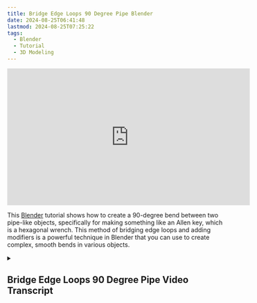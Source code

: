 ```yaml
---
title: Bridge Edge Loops 90 Degree Pipe Blender
date: 2024-08-25T06:41:48
lastmod: 2024-08-25T07:25:22
tags:
  - Blender
  - Tutorial
  - 3D Modeling
---
```


<div class="container-16-9-iframe">
<iframe class="youTubeIframe" width="560" height="315" src="https://www.youtube.com/embed/9SCNEIp2Wp8" title="YouTube video player" frameborder="0" allow="accelerometer; autoplay; clipboard-write; encrypted-media; gyroscope; picture-in-picture; web-share" referrerpolicy="strict-origin-when-cross-origin" allowfullscreen></iframe>
</div>

This [Blender](../blender/blender.md) tutorial shows how to create a 90-degree bend between two pipe-like objects, specifically for making something like an Allen key, which is a hexagonal wrench. This method of bridging edge loops and adding modifiers is a powerful technique in Blender that you can use to create complex, smooth bends in various objects.

<details><summary>

## Bridge Edge Loops 90 Degree Pipe Video Transcript

</summary>

In this Blender tutorial, I'm going to show you how you can make a perfect 90 degree bend with even spacing between two pipe like objects. This is great if you're making any kind of sci fi object, or just want to recreate an object from the real world, such as a pipe elbow that bends at 90 degrees.

To get started, I'm going to press shift A create a new mesh. I'll make a cylinder. Then down in the options I'm going to select six because I'm going to be making kind of an allen key or a hexagonal key for using wrenches. Once I have this one, I can either duplicate it by pressing shift D, then G to move it straight up with the Z key, then press R to rotate the object. Press X for the x axis, then type 90. Now I can press G again, then y and move it along the y axis. Now I have the two pieces that I want to bridge together. I'll select them both and press Command or Control J to join them into a single object.

Press tab to go into edit mode in Blender and we need to get rid of these faces. So press three to select face mode, hold shift and select both faces. Now press X to delete and select faces. Press two to select edges. Now I'm selecting these edges. Hold the option or Alt key to select all of the edges. Then hold shift and select the other edges. Right click select Bridge Edge Loops automatically.

We get this right here. That is, bridge them. But to make it look better, go down to this menu in the lower left and add more cuts. We can add as many cuts as we want until we're happy with the results. This is already starting to look like a nice 90 degree bend on this Allen key.

Sometimes there may be some issues with what you've done. You may have your normals slipped, or there might be some vertices or extra edges on top of each other. Another thing that can happen is you might get something that's all weird like this. So if your profile is at a strange place, it can make strange shapes or reasons for this. But sometimes you may have been using the tool earlier and you forgot that you had these settings. So it's a good idea to go ahead and check this. If you want a perfect 90 degree bend in blender with bridge edge loops, make sure your profile factor is zero.

And I'll press 3 for face mode. And I'll extrude this straight down. Select this one G. Extend it out a bit. And now I have an Allen looking key. To make this a little bit more interesting I can fix up these edges because right now we can see all these facets. So if I right click and shade smooth I can shaded smooth. But because there's not enough geometry it doesn't look good.

So click the wrench for the modifiers add modifier generate bevel. Go ahead and increase the segments. And then for an Allen key this is kind of a little big of a bevel. So I'm going to decrease that bevel until I think it looks good. This is much more sharper for a tool. Then we can add a subdivision modifier by add modifier generate subdivision surface, add two subdivisions. And this already looks a lot better. And you can see that was much easier than modeling that myself. And I have a nice bend in this piece of steel to make an Allen key.

Hopefully this helps you bridge edge loops in Blender to create all the interesting geometry that you need for your project. Happy 3D modeling.

</details>
